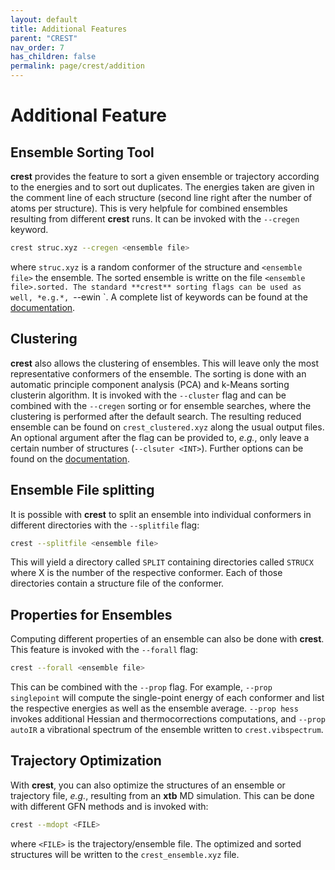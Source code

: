 ```yaml
---
layout: default
title: Additional Features
parent: "CREST"
nav_order: 7
has_children: false
permalink: page/crest/addition
---
```


# Additional Feature

## Ensemble Sorting Tool

**crest** provides the feature to sort a given ensemble or trajectory according to the energies and to sort out duplicates. The energies taken are given in the comment line of each structure (second line right after the number of atoms per structure).
This is very helpfule for combined ensembles resulting from different **crest** runs.
It can be invoked with the `--cregen` keyword.

```bash
crest struc.xyz --cregen <ensemble file>
```

where `struc.xyz` is a random conformer of the structure and `<ensemble file>` the ensemble.
The sorted ensemble is writte on the file `<ensemble file>.sorted.
The standard **crest** sorting flags can be used as well, *e.g.*, `--ewin <REAL>`.
A complete list of keywords can be found at the [documentation](https://crest-lab.github.io/crest-docs/page/documentation/keywords.html#ensemble-sorting-options).

## Clustering
**crest** also allows the clustering of ensembles. This will leave only the most representative conformers of the ensemble.
The sorting is done with an automatic principle component analysis (PCA) and k-Means sorting clusterin algorithm.
It is invoked with the `--cluster` flag and can be combined with the `--cregen` sorting or for ensemble searches, where the clustering is performed after the default search.
The resulting reduced ensemble can be found on `crest_clustered.xyz` along the usual output files.
An optional argument after the flag can be provided to, *e.g.*, only leave a certain number of structures (`--clsuter <INT>`).
Further options can be found on the [documentation](https://crest-lab.github.io/crest-docs/page/documentation/keywords.html#pca-clustering-options).

## Ensemble File splitting

It is possible with **crest** to split an ensemble into individual conformers in different directories with the `--splitfile` flag:

```bash
crest --splitfile <ensemble file>
```
This will yield a directory called `SPLIT` containing directories called `STRUCX` where X is the number of the respective conformer. Each of those directories contain a structure file of the conformer.

## Properties for Ensembles

Computing different properties of an ensemble can also be done with **crest**.
This feature is invoked with the `--forall` flag:

```bash
crest --forall <ensemble file>
```

This can be combined with the `--prop` flag. For example, `--prop singlepoint` will compute the single-point energy of each conformer and list the respective energies as well as the ensemble average.
`--prop hess` invokes additional Hessian and thermocorrections computations, and `--prop autoIR` a vibrational spectrum of the ensemble written to `crest.vibspectrum`.

## Trajectory Optimization

With **crest**, you can also optimize the structures of an ensemble or trajectory file, *e.g.*, resulting from an **xtb** MD simulation. This can be done with different GFN methods and is invoked with:

```bash
crest --mdopt <FILE>
```

where `<FILE>` is the trajectory/ensemble file. The optimized and sorted structures will be written to the `crest_ensemble.xyz` file.
